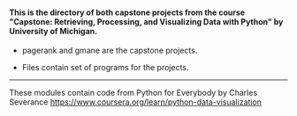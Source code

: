 #### This is the directory of both capstone projects from the course "Capstone: Retrieving, Processing, and Visualizing Data with Python" by University of Michigan. ####


* pagerank and gmane are the capstone projects.

* Files contain set of programs for the projects.

------------------------------------------------------------

These modules contain code from
Python for Everybody by Charles Severance
https://www.coursera.org/learn/python-data-visualization




